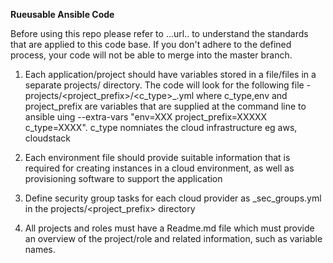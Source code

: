 **Rueusable Ansible Code**

Before using this repo please refer to ...url.. to understand the standards that are applied to this code base.  If you don't adhere to the defined process, your code will not be able to merge into the master branch.

1. Each application/project should have variables stored in a file/files in a separate projects/<projectname> directory.  The code will look for the following file - projects/<project_prefix>/<c_type>_<env>.yml where c_type,env and project_prefix are variables that are supplied at the command line to ansible uing --extra-vars "env=XXX project_prefix=XXXXX c_type=XXXX". c_type nomniates the cloud infrastructure eg aws, cloudstack

2. Each environment file should provide suitable information that is required for creating instances in a cloud environment, as well as provisioning software to support the application

3. Define security group tasks for each cloud provider as <provider>_sec_groups.yml in the projects/<project_prefix> directory

4. All projects and roles must have a Readme.md file which must provide an overview of the project/role and related information, such as variable names.

